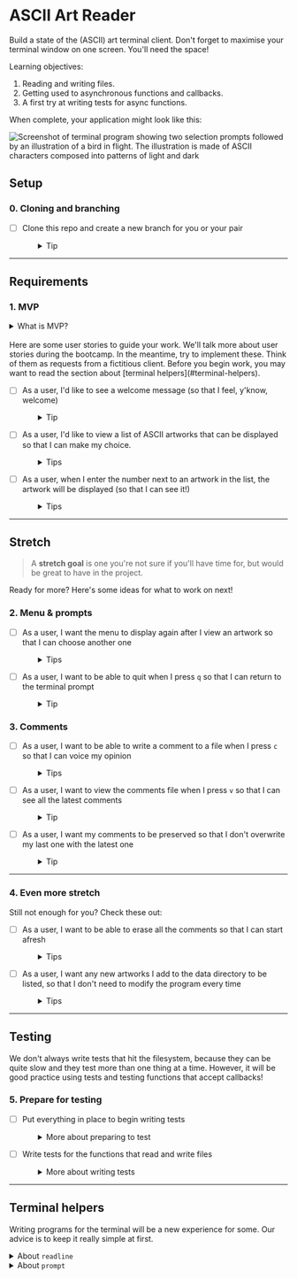 # ASCII Art Reader

Build a state of the (ASCII) art terminal client. Don't forget to maximise your terminal window on one screen. You'll need the space!

Learning objectives:
1. Reading and writing files.
1. Getting used to asynchronous functions and callbacks.
1. A first try at writing tests for async functions.

When complete, your application might look like this:

![Screenshot of terminal program showing two selection prompts followed by an illustration of a bird in flight. The illustration is made of ASCII characters composed into patterns of light and dark](reader.png)

## Setup

### 0. Cloning and branching
- [ ] Clone this repo and create a new branch for you or your pair
  <details style="padding-left: 2em">
    <summary>Tip</summary>

    You'll be working in `index.js` (once you start adding functionality, you can run your app with `npm start`)
  </details>

---

## Requirements

### 1. MVP

<details>
  <summary>What is MVP?</summary>

  An MVP is a **Minimum Viable Product**. It's the least amount of work you can do and still have a working project!
</details>

<br />
Here are some user stories to guide your work. We'll talk more about user stories during the bootcamp. In the meantime, try to implement these. Think of them as requests from a fictitious client. Before you begin work, you may want to read the section about [terminal helpers](#terminal-helpers).

- [ ] As a user, I'd like to see a welcome message (so that I feel, y'know, welcome)
  <details style="padding-left: 2em">
    <summary>Tip</summary>
    
    Start small. You'll use `console.log` statements a lot in this project, since the terminal **is** the console!
  </details>

- [ ] As a user, I'd like to view a list of ASCII artworks that can be displayed so that I can make my choice.
  <details style="padding-left: 2em">
    <summary>Tips</summary>

    - Here's where you show a list of filenames from the `data` directory. You can choose to keep these in your code for now
    - Hint: start counting from 0, it will make indexing an array that much easier
  </details>

- [ ] As a user, when I enter the number next to an artwork in the list, the artwork will be displayed (so that I can see it!)
  <details style="padding-left: 2em">
    <summary>Tips</summary>

    - There's a section on [terminal helpers](#terminal-helpers) below. Try using the `readline` function, it's a good way to practice callbacks
    - Again, start small. Try to get the number from the user and display it in the terminal
    - Once you have that, use the number to get the filename. Maybe the filenames are in an array, and the numbers are the array indices?
    - When you have the right filename, use `fs.readFile` to load the file
    - Finally, inside the callback for `fs.readFile`, use `console.log` to output the file's contents to the terminal
  </details>

---

## Stretch

> A **stretch goal** is one you're not sure if you'll have time for, but would be great to have in the project.

Ready for more? Here's some ideas for what to work on next!

### 2. Menu & prompts
- [ ] As a user, I want the menu to display again after I view an artwork so that I can choose another one
  <details style="padding-left: 2em">
    <summary>Tips</summary>

    - Maybe turn the main menu into a function you can call any time you want to?
    - In order to not scroll the 'image' off the screen, you might want to ask the user to press enter before continuing.
  </details>

- [ ] As a user, I want to be able to quit when I press `q` so that I can return to the terminal prompt
  <details style="padding-left: 2em">
    <summary>Tip</summary>

    Hint: `process.exit()`
  </details>

### 3. Comments

- [ ] As a user, I want to be able to write a comment to a file when I press `c` so that I can voice my opinion
  <details style="padding-left: 2em">
    <summary>Tips</summary>

    - Here's your chance to practice with `fs.writeFile`!
    - Don't get too fancy at first. Just accept a line of input into a variable, and write that variable out again to a file called `data/comments.txt`.
  </details>

- [ ] As a user, I want to view the comments file when I press `v` so that I can see all the latest comments
  <details style="padding-left: 2em">
    <summary>Tip</summary>
    
    - Once you have comment display working, try adding another comment. What happens to the first one?
  </details>

- [ ] As a user, I want my comments to be preserved so that I don't overwrite my last one with the latest one
  <details style="padding-left: 2em">
    <summary>Tip</summary>

    - Here's a good use case for `fs.appendFile`.
  </details>

---

### 4. Even more stretch

Still not enough for you? Check these out:

- [ ] As a user, I want to be able to erase all the comments so that I can start afresh
  <details style="padding-left: 2em">
    <summary>Tips</summary>

    - Think about how to remove the contents of the file without actually deleting it. Or perhaps it should be deleted?
    - You'll need to add another key to the menu, perhaps 'd'.
    - You may want to think about an "Are you sure?" prompt to prevent accidents.
  </details>

- [ ] As a user, I want any new artworks I add to the data directory to be listed, so that I don't need to modify the program every time
  <details style="padding-left: 2em">
    <summary>Tips</summary>

    Hint: `fs.readdir` This is another chance to practice callbacks.
  
  </details>

---

## Testing

We don't always write tests that hit the filesystem, because they can be quite slow and they test more than one thing at a time. However, it will be good practice using tests and testing functions that accept callbacks!

### 5. Prepare for testing

- [ ] Put everything in place to begin writing tests
  <details style="padding-left: 2em">
    <summary>More about preparing to test</summary>

    By now you should be getting used to setting up Node programs. Here's a reminder in case you need it, but most of it is already done for you:

    1. Create an npm `package.json` file using `npm init`.
    1. Install `jest` as dev dependencies (use `-D`).
    1. Write a couple of scripts in your `package.json`:
        - one that starts the program
        - one that runs all the tests (you may wish to refer to the tdd-bowling-kata, for this)
    1. Create a `tests` directory.
    1. Write a simple initial test that proves the tests run ok.

    You'll see we've included a data directory with some text files in it. You'll need those in a bit.
  </details>

- [ ] Write tests for the functions that read and write files
  <details style="padding-left: 2em">
    <summary>More about writing tests</summary>

    It can be quite fiddly to write tests that check what gets sent to the console, so we're not going to do that now. Instead, we should focus on testing your functions that read and write files.

    One approach might be to create a very simple test file. Call it `test.txt` (or similar). Put a simple string inside, and keep it inside your `tests` directory so it doesn't have anything to do with the main program.

    This should let you test some of your functions. For example, you could check that the:
    - string returned from your read function is the same as the one you put in `test.txt`
    - number of lines in a file has changed after you write to it (hint: count the newline `\n` characters)
    - file has no lines in it after your delete comments function runs (might need to use a different test file for that one)

    If you're writing a test that changes something on the filesystem, be sure to return the state of whatever you change to normal at the end of the test.  If you're having trouble writing your tests, remember to reach out for help sooner rather than later. Be kind to yourself, and don't expect to understand everything right away.
  </details>

---

## Terminal helpers

Writing programs for the terminal will be a new experience for some. Our advice is to keep it really simple at first.

<details>
  <summary>About <code>readline</code></summary>

  Something you may find is that you need a way to wait for input from the terminal, for example when choosing which file to display. `readline`, which comes with the Node standard library, will let you pause your program until the user hits enter, then call whatever function you want:

  ```js
  const readline = require('readline')

  function pressEnter () {
    const rl = readline.createInterface({
      input: process.stdin,
      output: process.stdout
    })

    rl.question('Which file should I load? ', function (input) {
      rl.close()

      // Call any functions you like here. For example:
      loadFile(input)
    })
  }
  ```

  As you can see, `readline` gives you even more practice with callbacks!
</details>

<details>
  <summary>About <code>prompt</code></summary>

  If you want to get a little more fancy, try using the `prompt` npm package for input. An example of how you might use it:

  ```js
  const prompt = require('prompt')

  prompt.message = ''
  prompt.delimiter = ': '
  prompt.start()

  const choice = {
    name: 'choice',
    hidden: true,
    message: 'Make your choice'
  }

  prompt.get(choice, function (err, result) {
    // Do something with result.choice here...
  })
  ```

  The callback you pass to `prompt.get` will receive an object that has a property with the name of your input, so for example:

  ```js
  {
    choice: '1'
  }
  ```
</details>
